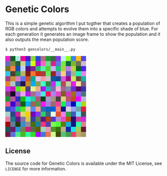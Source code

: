 # Genetic Colors
This is a simple genetic algorithm I put togther that creates a population of RGB colors and attempts to evolve them into a specific shade of blue. For each generation it generates an image frame to show the population and it also outputs the mean population score.

```
$ python3 gencolors/__main__.py
```

![An animation of the output frames from the program](gencolors.gif)

## License
The source code for Genetic Colors is available under the MIT License, see `LICENSE` for more information.
